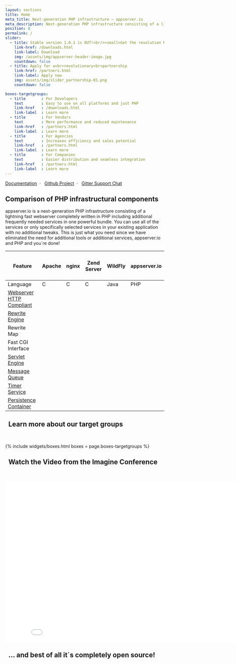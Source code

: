 ```yaml
---
layout: sections
title: Home
meta_title: Next-generation PHP infrastructure – appserver.io
meta_description: Next-generation PHP infrastructure consisting of a lightning fast webserver written in PHP plus additional useful services in one powerful bundle...
position: 0
permalink: /
slider:
  - title: Stable version 1.0.1 is OUT!<br/><small>Get the revolution NOW!</small>
    link-href: /downloads.html
    link-label: Download
    img: /assets/img/appserver-header-image.jpg
    countdown: false
  - title: Apply for a<br>revolutionary<br>partnership
    link-href: /partners.html
    link-label: Apply now
    img: assets/img/slider_partnership-01.png
    countdown: false

boxes-targetgroups:
  - title       : For Developers
    text        : Easy to use on all platforms and just PHP
    link-href   : /downloads.html
    link-label  : Learn more
  - title       : For Vendors
    text        : More performance and reduced maintenance
    link-href   : /partners.html
    link-label  : Learn more
  - title       : For Agencies
    text        : Increases efficiency and sales potential
    link-href   : /partners.html
    link-label  : Learn more
  - title       : For Companies
    text        : Easier distribution and seamless integration
    link-href   : /partners.html
    link-label  : Learn more
---
```



<section class="blue small midsizefont text-center">
<div class="container">
<a href="{{ "/get-started/documentation.html" | prepend: site.baseurl }}" class="white"><i class="fa fa-book"></i> Documentation</a>&nbsp;&nbsp;·&nbsp;&nbsp;
<a href="{{ site.github_repository }}"><i class="fa fa-github"></i> Github Project</a>&nbsp;&nbsp;·&nbsp;&nbsp;
<a href="{{ site.github_gitter }}"><i class="fa fa-weixin"></i> Gitter Support Chat</a>
</div>
</section>

<section class="darkgrey">
<div class="container">

<h1><i class="fa fa-cubes"></i> Comparison of PHP infrastructural components</h1>
appserver.io is a next-generation PHP infrastructure consisting of a lightning fast webserver completely
written in PHP including additional frequently needed services in one powerful bundle. You can use all of
the services or only specifically selected services in your existing application with no additional tweaks.
This is just what you need since we have eliminated the need for additional tools or additional services,
appserver.io and PHP and you´re done!

</div>
</section>

<section class="grey">
<div class="container">

<div class="bs-example" data-example-id="simple-table">
  <table class="table">
      <thead>
          <tr>
              <th class="col-md-3"><h4>Feature</h4></th>
              <th class="col-md-2 text-center"><h4>Apache</h4></th>
              <th class="col-md-2 text-center"><h4>nginx</h4></th>
              <th class="col-md-2 text-center"><h4>Zend Server</h4></th>
              <th class="col-md-2 text-center"><h4>WildFly</h4></th>
              <th class="col-md-2 text-center"><h4>appserver.io</h4></th>
          </tr>
      </thead>
      <tbody>
          <tr>
              <td>Language</td>
              <td class="text-center">C</td>
              <td class="text-center">C</td>
              <td class="text-center">C</td>
              <td class="text-center">Java</td>
              <td class="text-center">PHP</td>
          </tr>
          <tr>
              <td><a href="{{ "/products/features/webserver.html" | prepend: site.baseurl }}">Webserver HTTP Compliant <i class="icon-ci fa fa-info-circle"></i></a></td>
              <td class="text-center"><i class="icon-ok fa fa-check"></i></td>
              <td class="text-center"><i class="icon-ok fa fa-check"></i></td>
              <td class="text-center"><i class="icon-ok fa fa-check"></i></td>
              <td class="text-center"><i class="icon-ok fa fa-check"></i></td>
              <td class="text-center"><i class="icon-ok fa fa-check"></i></td>
          </tr>
          <tr>
          <td><a href="{{ "/products/features/rewrite-engine.html" | prepend: site.baseurl }}">Rewrite Engine <i class="icon-ci fa fa-info-circle"></i></a></td>
              <td class="text-center"><i class="icon-ok fa fa-check"></i></td>
              <td class="text-center"><i class="icon-ok fa fa-check"></i></td>
              <td class="text-center"><i class="icon-ok fa fa-check"></i></td>
              <td class="text-center"><i class="icon-ok fa fa-check"></i></td>
              <td class="text-center"><i class="icon-ok fa fa-check"></i></td>
          </tr>
          <tr>
          <td>Rewrite Map</td>
              <td class="text-center"><i class="icon-ok fa fa-check"></td>
              <td class="text-center"><i class="icon-ok fa fa-check"></i></td>
              <td class="text-center"><i class="icon-ok fa fa-check"></i></td>
              <td class="text-center"><i class="icon-ok fa fa-check"></i></td>
              <td class="text-center"><i class="icon-ok fa fa-check"></i></td>
          </tr>
          <tr>
              <td>Fast CGI Interface</td>
              <td class="text-center"><i class="icon-ok fa fa-check"></i></td>
              <td class="text-center"><i class="icon-ok fa fa-check"></i></td>
              <td class="text-center"><i class="icon-ok fa fa-check"></i></td>
              <td class="text-center"><i class="icon-ok fa fa-check"></i></td>
              <td class="text-center"><i class="icon-ok fa fa-check"></i></td>
          </tr>
          <tr>
          <td><a href="{{ "/products/features/servlet-engine.html" | prepend: site.baseurl }}">Servlet Engine <i class="icon-ci fa fa-info-circle"></i></a></td>
              <td class="text-center"><i class="icon-nok fa fa-remove"></i></td>
              <td class="text-center"><i class="icon-nok fa fa-remove"></i></td>
              <td class="text-center"><i class="icon-nok fa fa-remove"></i></td>
              <td class="text-center"><i class="icon-ok fa fa-check"></i></td>
              <td class="text-center"><i class="icon-ok fa fa-check"></i></td>
          </tr>
          <tr>
          <td><a href="{{ "/products/features/message-queue.html" | prepend: site.baseurl }}">Message Queue <i class="icon-ci fa fa-info-circle"></i></a></td>
              <td class="text-center"><i class="icon-nok fa fa-remove"></i></td>
              <td class="text-center"><i class="icon-nok fa fa-remove"></i></td>
              <td class="text-center"><i class="icon-nok fa fa-remove"></i></td>
              <td class="text-center"><i class="icon-ok fa fa-check"></i></td>
              <td class="text-center"><i class="icon-ok fa fa-check"></i></td>
          </tr>
          <tr>
          <td><a href="{{ "/products/features/timer-service.html" | prepend: site.baseurl }}">Timer Service <i class="icon-ci fa fa-info-circle"></i></a></td>
              <td class="text-center"><i class="icon-nok fa fa-remove"></i></td>
              <td class="text-center"><i class="icon-nok fa fa-remove"></i></td>
              <td class="text-center"><i class="icon-nok fa fa-remove"></i></td>
              <td class="text-center"><i class="icon-ok fa fa-check"></i></td>
              <td class="text-center"><i class="icon-ok fa fa-check"></i></td>
          </tr>
          <tr>
          <td><a href="{{ "/products/features/persistence-container.html" | prepend: site.baseurl }}">Persistence Container <i class="icon-ci fa fa-info-circle"></i></a></td>
              <td class="text-center"><i class="icon-nok fa fa-remove"></i></td>
              <td class="text-center"><i class="icon-nok fa fa-remove"></i></td>
              <td class="text-center"><i class="icon-nok fa fa-remove"></i></td>
              <td class="text-center"><i class="icon-ok fa fa-check"></i></td>
              <td class="text-center"><i class="icon-ok fa fa-check"></i></td>
          </tr>

</tbody>
</table>
</div>
</div>
</section>

<section class="text-center">
<div class="container">
<h2><i class="fa fa-dot-circle-o"></i>&nbsp;&nbsp;Learn more about our target groups</h2>
<p><br/></p>
{% include widgets/boxes.html boxes = page.boxes-targetgroups %}
</div>
</section>

<section class="grey text-center">
<div class="container">
<h2><i class="fa fa-video-camera"></i>&nbsp;&nbsp;Watch the Video from the Imagine Conference</h2>
<p><br/></p>
<div class="elastic-video">
<iframe width="854" height="510" src="//www.youtube.com/embed/D5rkJ1bznKo#t=10" frameborder="0" allowfullscreen></iframe>
</div>
</div>
</section>

<!--
## <i class="fa fa-hand-o-right"></i> Lightning speed is only one part of the benefits of appserver.io...
<p><br/></p>
<div class="row">
    <div class="col-md-6">With the appserver.io plattform an increase in performance of your application is not to far away. If you use the services the infrastructure is offering a tremendous boost is absolutely possible and it comes along with an improvement for different parts of your software. 
    <p><br/></p>
    <a class="btn btn-info btn-lg"
                   href="{{ "/products/features.html" | prepend: site.baseurl }}">
                    <i class="fa fa-bars"></i>&nbsp;&nbsp;learn more about the possibilies
                </a>

    </div>
    <div class="col-md-6"><img class="img-responsive img-hover" src="http://placehold.it/700x400" alt="">     </div>
</div>
<p><br/></p>
-->

<section class="black text-center">
    <div class="container">
        <h2><i class="fa fa-arrow-right"></i>&nbsp;&nbsp;... and best of all it´s completely open source!</h2>
    </div>
</section>
